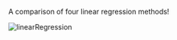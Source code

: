 A comparison of four linear regression methods!


![linearRegression](https://user-images.githubusercontent.com/111388030/189233426-79cb496c-25df-4d61-9c7a-a0e2ab5741f2.png)
